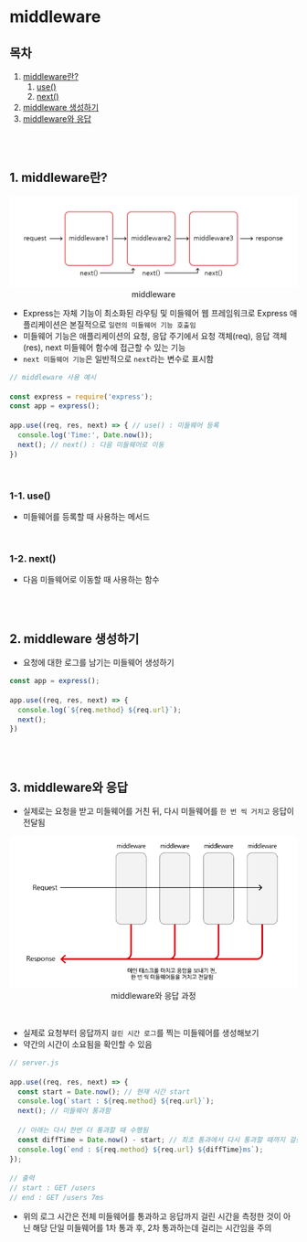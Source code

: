 # middleware

## 목차

1. [middleware란?](#1-middleware란)
    1. [use()](#1-1-use)
    2. [next()](#1-2-next)
2. [middleware 생성하기](#2-middleware-생성하기)
3. [middleware와 응답](#3-middleware와-응답)

<br/>
<br/>

## 1. middleware란?

<p align="center">
    <img src="../img/Expressjs_middleware.png" width="600" alt="Expressjs_middleware"><br/>
    <span>middleware</span>
</p>

- Express는 자체 기능이 최소화된 라우팅 및 미들웨어 웹 프레임워크로 Express 애플리케이션은 본질적으로 `일련의 미들웨어 기능 호출임`
- 미들웨어 기능은 애플리케이션의 요청, 응답 주기에서 요청 객체(req), 응답 객체(res), next 미들웨어 함수에 접근할 수 있는 기능
- `next 미들웨어 기능`은 일반적으로 `next`라는 변수로 표시함

```js
// middleware 사용 예시

const express = require('express');
const app = express();

app.use((req, res, next) => { // use() : 미들웨어 등록
  console.log('Time:', Date.now());
  next(); // next() : 다음 미들웨어로 이동
})
```

<br/>

### 1-1. use()

- 미들웨어를 등록할 때 사용하는 메서드

<br/>

### 1-2. next()

- 다음 미들웨어로 이동할 때 사용하는 함수

<br/>
<br/>

## 2. middleware 생성하기

- 요청에 대한 로그를 남기는 미들웨어 생성하기

```js
const app = express();

app.use((req, res, next) => {
  console.log(`${req.method} ${req.url}`);
  next();
})
```

<br/>
<br/>

## 3. middleware와 응답

- 실제로는 요청을 받고 미들웨어를 거친 뒤, 다시 미들웨어를 `한 번 씩 거치고` 응답이 전달됨

<p align="center">
    <img src="../img/Expressjs_middleware_response.png" width="600" alt="Expressjs_middleware_response"><br/>
    <span>middleware와 응답 과정</span>
</p>

<br/>

- 실제로 요청부터 응답까지 `걸린 시간 로그`를 찍는 미들웨어를 생성해보기
- 약간의 시간이 소요됨을 확인할 수 있음

```js
// server.js

app.use((req, res, next) => {
  const start = Date.now(); // 현재 시간 start
  console.log(`start : ${req.method} ${req.url}`);
  next(); // 미들웨어 통과함

  // 아래는 다시 한번 더 통과할 때 수행됨
  const diffTime = Date.now() - start; // 최초 통과에서 다시 통과할 때까지 걸린 시간
  console.log(`end : ${req.method} ${req.url} ${diffTime}ms`);
});

// 출력
// start : GET /users
// end : GET /users 7ms
```

- 위의 로그 시간은 전체 미들웨어를 통과하고 응답까지 걸린 시간을 측정한 것이 아닌 해당 단일 미들웨어를 1차 통과 후, 2차 통과하는데 걸리는 시간임을 주의